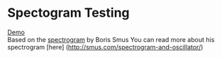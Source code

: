 # Spectogram Testing

[Demo](https://listeningtowaves.github.io/SpectrogramTesting/)<br />
Based on the [spectrogram](https://borismus.github.io/spectrogram/) by Boris Smus
You can read more about his spectrogram [here] (http://smus.com/spectrogram-and-oscillator/)
